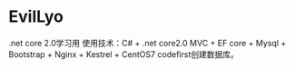 # EvilLyo
.net core 2.0学习用
使用技术：C# + .net core2.0 MVC + EF core + Mysql + Bootstrap + Nginx + Kestrel + CentOS7
codefirst创建数据库。
